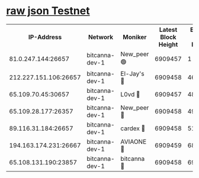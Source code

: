 [raw json Testnet](https://rpc-check.bcat.stavr.tech/bcat/rpc-bcat-result.json)
=


<table><tr><th>IP-Address</th><th>Network</th><th>Moniker</th><th>Latest Block Height</th><th>Earliest Block Height</th><th>Catching Up</th><th>Tx Index</th><th>Voting Power</th><th>Scan Time</th></tr><tr><td>81.0.247.144:26657</td><td>bitcanna-dev-1</td><td>New_peer 🟢</td><td>6909457</td><td>1</td><td>False</td><td>on</td><td>0</td><td>2024-03-16T16:39:17.117753124UTC</td></tr><tr><td>212.227.151.106:26657</td><td>bitcanna-dev-1</td><td>El-Jay's 🔴</td><td>6909458</td><td>4670391</td><td>False</td><td>on</td><td>2218364</td><td>2024-03-16T16:39:23.778337807UTC</td></tr><tr><td>65.109.70.45:30657</td><td>bitcanna-dev-1</td><td>L0vd 🔴</td><td>6909457</td><td>4828155</td><td>False</td><td>on</td><td>308120</td><td>2024-03-16T16:39:17.430453403UTC</td></tr><tr><td>65.109.28.177:26357</td><td>bitcanna-dev-1</td><td>New_peer 🔴</td><td>6909458</td><td>4952911</td><td>False</td><td>on</td><td>2237167</td><td>2024-03-16T16:39:24.360156699UTC</td></tr><tr><td>89.116.31.184:26657</td><td>bitcanna-dev-1</td><td>cardex 🔴</td><td>6909458</td><td>5185001</td><td>False</td><td>on</td><td>1</td><td>2024-03-16T16:39:24.061701206UTC</td></tr><tr><td>194.163.174.231:26667</td><td>bitcanna-dev-1</td><td>AVIAONE 🔴</td><td>6909459</td><td>6898221</td><td>False</td><td>on</td><td>1949865</td><td>2024-03-16T16:39:33.476294292UTC</td></tr><tr><td>65.108.131.190:23857</td><td>bitcanna-dev-1</td><td>bitcanna 🔴</td><td>6909458</td><td>6905458</td><td>False</td><td>off</td><td>378646</td><td>2024-03-16T16:39:24.653569371UTC</td></tr></table>